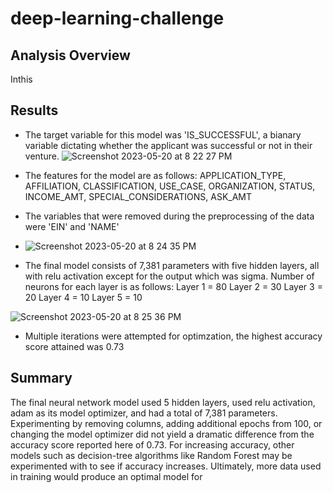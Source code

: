 # deep-learning-challenge

## Analysis Overview
Inthis 
## Results

* The target variable for this model was 'IS_SUCCESSFUL', a bianary variable dictating whether the applicant was successful or not in their venture.
![Screenshot 2023-05-20 at 8 22 27 PM](https://github.com/armannphd/deep-learning-challenge/assets/115322974/e6934eba-3a2d-4dd6-862e-992cbb2e1ecc)



* The features for the model are as follows: APPLICATION_TYPE, AFFILIATION, CLASSIFICATION, USE_CASE, ORGANIZATION, STATUS, INCOME_AMT, SPECIAL_CONSIDERATIONS, ASK_AMT






* The variables that were removed during the preprocessing of the data were 'EIN' and 'NAME'
* ![Screenshot 2023-05-20 at 8 24 35 PM](https://github.com/armannphd/deep-learning-challenge/assets/115322974/53573d77-16ac-458f-96d2-e2c805cf2a4c)


* The final model consists of 7,381 parameters with five hidden layers, all with relu activation except for the output which was sigma.  Number of neurons for each layer is as follows:
      Layer 1 = 80
      Layer 2 = 30
      Layer 3 = 20
      Layer 4 = 10
      Layer 5 = 10
      
 ![Screenshot 2023-05-20 at 8 25 36 PM](https://github.com/armannphd/deep-learning-challenge/assets/115322974/c50cf0da-06a7-44c7-a480-803821c22604)

 * Multiple iterations were attempted for optimzation, the highest accuracy score attained was 0.73




## Summary

The final neural network model used 5 hidden layers, used relu activation, adam as its model optimizer, and had a total of 7,381 parameters.
Experimenting by removing columns, adding additional epochs from 100, or changing the model optimizer did not yield a dramatic difference from the accuracy score reported here of 0.73.
For increasing accuracy, other models such as decision-tree algorithms like Random Forest may be experimented with to see if accuracy increases.  Ultimately, more data used in training would produce an optimal model for 

